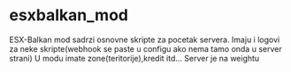# esxbalkan_mod
ESX-Balkan mod sadrzi osnovne skripte za pocetak servera.
Imaju i logovi za neke skripte(webhook se paste u configu ako nema tamo onda u server strani)
U modu imate zone(teritorije),kredit itd...
Server je na weightu
